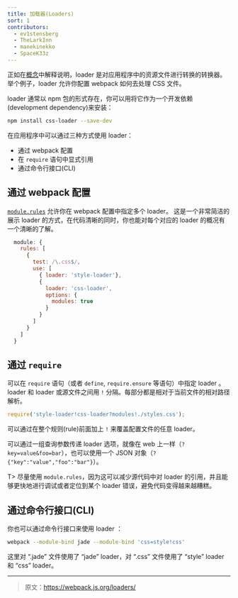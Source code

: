```yaml
---
title: 加载器(Loaders)
sort: 1
contributors:
  - ev1stensberg
  - TheLarkInn
  - manekinekko
  - SpaceK33z
---
```


正如在[概念](/concepts/loaders)中解释说明，loader 是对应用程序中的资源文件进行转换的转换器。举个例子，loader 允许你配置 webpack 如何去处理 CSS 文件。

loader 通常以 npm 包的形式存在，你可以用将它作为一个开发依赖(development dependency)来安装：

```sh
npm install css-loader --save-dev
```

在应用程序中可以通过三种方式使用 loader：

* 通过 webpack 配置
* 在 `require` 语句中显式引用
* 通过命令行接口(CLI)

## 通过 webpack 配置

[`module.rules`](https://webpack.js.org/configuration/module/#module-rules) 允许你在 webpack 配置中指定多个 loader。
这是一个非常简洁的展示 loader 的方式，在代码清晰的同时，你也能对每个对应的 loader 的概况有一个清晰的了解。

```js
  module: {
    rules: [
      {
        test: /\.css$/,
        use: [
          { loader: 'style-loader'},
          {
            loader: 'css-loader',
            options: {
              modules: true
            }
          }
        ]
      }
    ]
  }
```

## 通过 `require`

可以在 `require` 语句（或者 `define`, `require.ensure` 等语句）中指定 loader 。loader 和 loader 或源文件之间用 `!` 分隔。每部分都是相对于当前文件的相对路径解析。

```js
require('style-loader!css-loader?modules!./styles.css');
```
可以通过在整个规则(rule)前面加上 `!` 来覆盖配置文件的任意 loader。

可以通过一组查询参数传递 loader 选项，就像在 web 上一样（`?key=value&foo=bar`），也可以使用一个 JSON 对象（`?{"key":"value","foo":"bar"}`）。

T> 尽量使用 `module.rules`，因为这可以减少源代码中对 loader 的引用，并且能够更快地进行调试或者定位到某个 loader 错误，避免代码变得越来越糟糕。

## 通过命令行接口(CLI)

你也可以通过命令行接口来使用 loader ：

```sh
webpack --module-bind jade --module-bind 'css=style!css'
```

这里对 “.jade” 文件使用了 “jade” loader，对 “.css” 文件使用了 “style” loader 和 “css” loader。

***

> 原文：https://webpack.js.org/loaders/